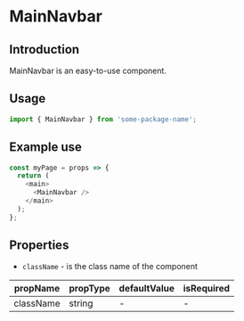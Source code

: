 # MainNavbar

<!-- STORY -->

## Introduction

MainNavbar is an easy-to-use component.

## Usage

```javascript
import { MainNavbar } from 'some-package-name';
```

## Example use

```javascript
const myPage = props => {
  return (
    <main>
      <MainNavbar />
    </main>
  );
};
```

## Properties

- `className` - is the class name of the component

| propName  | propType | defaultValue | isRequired |
| --------- | -------- | ------------ | ---------- |
| className | string   | -            | -          |
